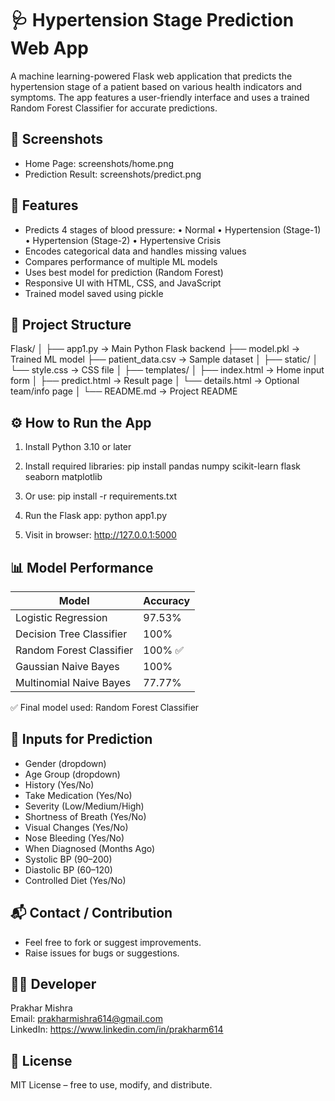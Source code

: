 🩺 Hypertension Stage Prediction Web App
=======================================

A machine learning-powered Flask web application that predicts the hypertension stage of a patient based on various health indicators and symptoms. The app features a user-friendly interface and uses a trained Random Forest Classifier for accurate predictions.

📸 Screenshots
--------------

- Home Page: screenshots/home.png
- Prediction Result: screenshots/predict.png

🚀 Features
-----------
- Predicts 4 stages of blood pressure:
  • Normal
  • Hypertension (Stage-1)
  • Hypertension (Stage-2)
  • Hypertensive Crisis
- Encodes categorical data and handles missing values
- Compares performance of multiple ML models
- Uses best model for prediction (Random Forest)
- Responsive UI with HTML, CSS, and JavaScript
- Trained model saved using pickle

📂 Project Structure
--------------------
Flask/
│
├── app1.py                  -> Main Python Flask backend
├── model.pkl                -> Trained ML model
├── patient_data.csv         -> Sample dataset
│
├── static/
│   └── style.css            -> CSS file
│
├── templates/
│   ├── index.html           -> Home input form
│   ├── predict.html         -> Result page
│   └── details.html         -> Optional team/info page
│
└── README.md                -> Project README

⚙️ How to Run the App
---------------------
1. Install Python 3.10 or later

2. Install required libraries:
   pip install pandas numpy scikit-learn flask seaborn matplotlib

3. Or use:
   pip install -r requirements.txt

4. Run the Flask app:
   python app1.py

5. Visit in browser:
   http://127.0.0.1:5000

📊 Model Performance
--------------------
| Model                      | Accuracy   |
|---------------------------|------------|
| Logistic Regression       | 97.53%     |
| Decision Tree Classifier  | 100%       |
| Random Forest Classifier  | 100% ✅     |
| Gaussian Naive Bayes      | 100%       |
| Multinomial Naive Bayes   | 77.77%     |

✅ Final model used: Random Forest Classifier

🧪 Inputs for Prediction
-------------------------
- Gender (dropdown)
- Age Group (dropdown)
- History (Yes/No)
- Take Medication (Yes/No)
- Severity (Low/Medium/High)
- Shortness of Breath (Yes/No)
- Visual Changes (Yes/No)
- Nose Bleeding (Yes/No)
- When Diagnosed (Months Ago)
- Systolic BP (90–200)
- Diastolic BP (60–120)
- Controlled Diet (Yes/No)

📬 Contact / Contribution
--------------------------
- Feel free to fork or suggest improvements.
- Raise issues for bugs or suggestions.

👨‍💻 Developer
--------------
Prakhar Mishra  
Email: prakharmishra614@gmail.com  
LinkedIn: https://www.linkedin.com/in/prakharm614

📄 License
----------
MIT License – free to use, modify, and distribute.

